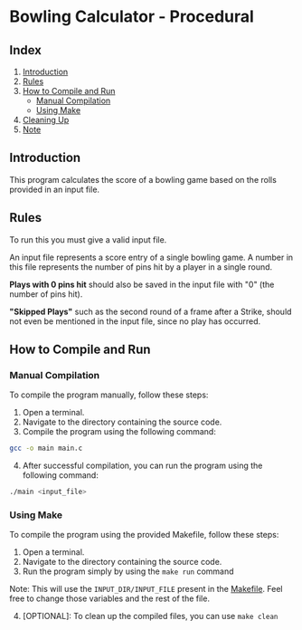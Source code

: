 # Bowling Calculator - Procedural

## Index

1. [Introduction](#introduction)
2. [Rules](#rules)
3. [How to Compile and Run](#how-to-compile-and-run)
   - [Manual Compilation](#manual-compilation)
   - [Using Make](#using-make)
4. [Cleaning Up](#cleaning-up)
5. [Note](#note)

## Introduction

This program calculates the score of a bowling game based on the rolls provided in an input file.

## Rules

To run this you must give a valid input file.

An input file represents a score entry of a single bowling game. A number in this file represents the number of pins hit by a player in a single round.

**Plays with 0 pins hit** should also be saved in the input file with "0" (the number of pins hit).

**"Skipped Plays"** such as the second round of a frame after a Strike, should not even be mentioned in the input file, since no play has occurred.

## How to Compile and Run

### Manual Compilation

To compile the program manually, follow these steps:

1. Open a terminal.
2. Navigate to the directory containing the source code.
3. Compile the program using the following command:

```bash
gcc -o main main.c
```

4. After successful compilation, you can run the program using the following command:


```bash
./main <input_file>
```

### Using Make

To compile the program using the provided Makefile, follow these steps:


1. Open a terminal.
2. Navigate to the directory containing the source code.
3. Run the program simply by using the `make run` command

Note: This will use the `INPUT_DIR/INPUT_FILE` present in the [Makefile](./Makefile). Feel free to change those variables and the rest of the file.

4. [OPTIONAL]: To clean up the compiled files, you can use `make clean`